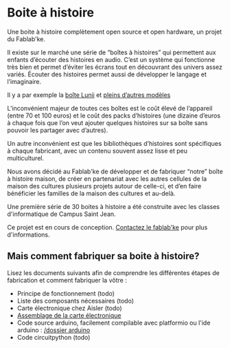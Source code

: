 # Boite à histoire

Une boite à histoire complètement open source et open hardware, un projet du Fablab'ke.

Il existe sur le marché une série de “boîtes à histoires” qui permettent aux enfants d’écouter des histoires en audio. C’est un système qui fonctionne très bien et permet d’éviter les écrans tout en découvrant des univers assez variés. Écouter des histoires permet aussi de développer le langage et l’imaginaire.

Il y a par exemple la [boîte Lunii](https://lunii.com/fr-be/) et [pleins d’autres modèles](https://www.madmoizelle.com/quelles-sont-les-meilleures-boites-a-histoires-pour-les-enfants-1392363)

L’inconvénient majeur de toutes ces boîtes est le coût élevé de l’appareil (entre 70 et 100 euros) et le coût des packs d’histoires (une dizaine d’euros à chaque fois que l’on veut ajouter quelques histoires sur sa boîte sans pouvoir les partager avec d’autres).

Un autre inconvénient est que les bibliothèques d’histoires sont spécifiques à chaque fabricant, avec un contenu souvent assez lisse et peu multiculturel.

Nous avons décidé au Fablab'ke de développer et de fabriquer “notre” boîte à histoire maison, de créer en partenariat avec les autres cellules de la maison des cultures plusieurs projets autour de celle-ci, et d’en faire bénéficier les familles de la maison des cultures et au-delà.

Une première série de 30 boites à histoire a été construite avec les classes d'informatique de Campus Saint Jean.

Ce projet est en cours de conception. [Contactez le fablab'ke](https://fablabke.be) pour plus d'informations.

## Mais comment fabriquer sa boite à histoire?

Lisez les documents suivants afin de comprendre les différentes étapes de fabrication et comment fabriquer la vôtre : 

- Principe de fonctionnement (todo)
- Liste des composants nécessaires (todo)
- Carte électronique chez Aisler (todo)
- [Assemblage de la carte électronique](./guides/pcb.md)
- Code source arduino, facilement compilable avec platformio ou l'ide arduino : [/dossier arduino](./arduino)
- Code circuitpython (todo)
